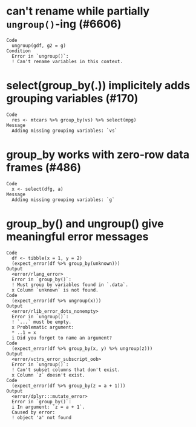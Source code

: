 # can't rename while partially `ungroup()`-ing (#6606)

    Code
      ungroup(gdf, g2 = g)
    Condition
      Error in `ungroup()`:
      ! Can't rename variables in this context.

# select(group_by(.)) implicitely adds grouping variables (#170)

    Code
      res <- mtcars %>% group_by(vs) %>% select(mpg)
    Message
      Adding missing grouping variables: `vs`

# group_by works with zero-row data frames (#486)

    Code
      x <- select(dfg, a)
    Message
      Adding missing grouping variables: `g`

# group_by() and ungroup() give meaningful error messages

    Code
      df <- tibble(x = 1, y = 2)
      (expect_error(df %>% group_by(unknown)))
    Output
      <error/rlang_error>
      Error in `group_by()`:
      ! Must group by variables found in `.data`.
      x Column `unknown` is not found.
    Code
      (expect_error(df %>% ungroup(x)))
    Output
      <error/rlib_error_dots_nonempty>
      Error in `ungroup()`:
      ! `...` must be empty.
      x Problematic argument:
      * ..1 = x
      i Did you forget to name an argument?
    Code
      (expect_error(df %>% group_by(x, y) %>% ungroup(z)))
    Output
      <error/vctrs_error_subscript_oob>
      Error in `ungroup()`:
      ! Can't subset columns that don't exist.
      x Column `z` doesn't exist.
    Code
      (expect_error(df %>% group_by(z = a + 1)))
    Output
      <error/dplyr:::mutate_error>
      Error in `group_by()`:
      i In argument: `z = a + 1`.
      Caused by error:
      ! object 'a' not found

